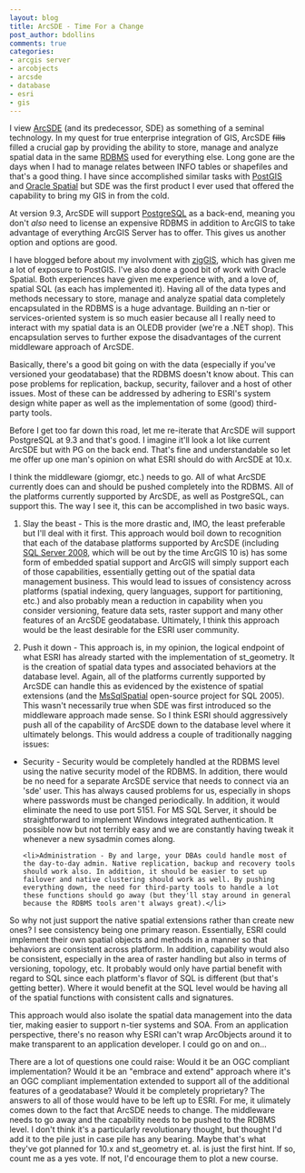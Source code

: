 ```yaml
---
layout: blog
title: ArcSDE - Time For a Change
post_author: bdollins
comments: true
categories:
- arcgis server
- arcobjects
- arcsde
- database
- esri
- gis
---
```


I view <a href="http://www.esri.com/software/arcgis/arcsde/">ArcSDE</a> (and its predecessor, SDE) as something of a seminal technology. In my quest for true enterprise integration of GIS, ArcSDE <del datetime="2009-05-04T21:24:40+00:00">fills</del> filled a crucial gap by providing the ability to store, manage and analyze spatial data in the same <a href="http://en.wikipedia.org/wiki/Relational_database_management_system">RDBMS</a> used for everything else. Long gone are the days when I had to manage relates between INFO tables or shapefiles and that's a good thing. I have since accomplished similar tasks with <a href="http://postgis.refractions.net/">PostGIS</a> and <a href="http://www.oracle.com/technology/products/spatial/index.html">Oracle Spatial</a> but SDE was the first product I ever used that offered the capability to bring my GIS in from the cold.

At version 9.3, ArcSDE will support <a href="http://www.postgresql.org/">PostgreSQL</a> as a back-end, meaning you don't <em>also</em> need to license an expensive RDBMS in addition to ArcGIS to take advantage of everything ArcGIS Server has to offer. This gives us another option and options are good.

I have blogged before about my involvment with <a href="http://code.google.com/p/ziggis/">zigGIS</a>, which has given me a lot of exposure to PostGIS. I've also done a good bit of work with Oracle Spatial. Both experiences have given me experience with, and a love of, spatial SQL (as each has implemented it). Having all of the data types and methods necessary to store, manage and analyze spatial data completely encapsulated in the RDBMS is a huge advantage. Building an n-tier or services-oriented system is so much easier because all I really need to interact with my spatial data is an OLEDB provider (we're a .NET shop). This encapsulation serves to further expose the disadvantages of the current middleware approach of ArcSDE.<!--more-->

Basically, there's a good bit going on with the data (especially if you've versioned your geodatabase) that the RDBMS doesn't know about. This can pose problems for replication, backup, security, failover and a host of other issues. Most of these can be addressed by adhering to ESRI's system design white paper as well as the implementation of some (good) third-party tools.

Before I get too far down this road, let me re-iterate that ArcSDE will support PostgreSQL at 9.3 and that's good. I imagine it'll look a lot like current ArcSDE but with PG on the back end. That's fine and understandable so let me offer up one man's opinion on what ESRI should do with ArcSDE at 10.x.

I think the middleware (giomgr, etc.) needs to go. All of what ArcSDE currently does can and should be pushed completely into the RDBMS. All of the platforms currently supported by ArcSDE, as well as PostgreSQL, can support this. The way I see it, this can be accomplished in two basic ways.

1. Slay the beast - This is the more drastic and, IMO, the least preferable but I'll deal with it first. This approach would boil down to recognition that each of the database platforms supported by ArcSDE (including <a href="http://www.directionsmag.com/editorials.php?article_id=2477">SQL Server 2008</a>, which will be out by the time ArcGIS 10 is) has some form of embedded spatial support and ArcGIS will simply support each of those capabilities, essentially getting out of the spatial data management business. This would lead to issues of consistency across platforms (spatial indexing, query languages, support for partitioning, etc.) and also probably mean a reduction in capability when you consider versioning, feature data sets, raster support and many other features of an ArcSDE geodatabase. Ultimately, I think this approach would be the least desirable for the ESRI user community.

2. Push it down - This approach is, in my opinion, the logical endpoint of what ESRI has already started with the implementation of st_geometry. It is the creation of spatial data types and associated behaviors at the database level. Again, all of the platforms currently supported by ArcSDE can handle this as evidenced by the existence of spatial extensions (and the <a href="http://www.codeplex.com/Wiki/View.aspx?ProjectName=MsSqlSpatial">MsSqlSpatial</a> open-source project for SQL 2005). This wasn't necessarily true when SDE was first introduced so the middleware approach made sense. So I think ESRI should aggressively push all of the capability of ArcSDE down to the database level where it ultimately belongs. This would address a couple of traditionally nagging issues:

<ul>
	<li>Security - Security would be completely handled at the RDBMS level using the native security model of the RDBMS. In addition, there would be no need for a separate ArcSDE service that needs to connect via an 'sde' user. This has always caused problems for us, especially in shops where passwords must be changed periodically. In addition, it would eliminate the need to use port 5151. For MS SQL Server, it should be straightforward to implement Windows integrated authentication. It possible now but not terribly easy and we are constantly having tweak it whenever a new sysadmin comes along.</li>

	<li>Administration - By and large, your DBAs could handle most of the day-to-day admin. Native replication, backup and recovery tools should work also. In addition, it should be easier to set up failover and native clustering should work as well. By pushing everything down, the need for third-party tools to handle a lot these functions should go away (but they'll stay around in general because the RDBMS tools aren't always great).</li>
</ul>

So why not just support the native spatial extensions rather than create new ones? I see consistency being one primary reason. Essentially, ESRI could implement their own spatial objects and methods in a manner so that behaviors are consistent across platform. In addition, capability would also be consistent, especially in the area of raster handling but also in terms of versioning, topology, etc. It probably would only have partial benefit with regard to SQL since each platform's flavor of SQL is different (but that's getting better). Where it would benefit at the SQL level would be having all of the spatial functions with consistent calls and signatures.

This approach would also isolate the spatial data management into the data tier, making easier to support n-tier systems and SOA. From an application perspective, there's no reason why ESRI can't wrap ArcObjects around it to make transparent to an application developer. I could go on and on...

There are a lot of questions one could raise: Would it be an OGC compliant implementation? Would it be an "embrace and extend" approach where it's an OGC compliant implementation extended to support all of the additional features of a geodatabase? Would it be completely proprietary? The answers to all of those would have to be left up to ESRI. For me, it ulimately comes down to the fact that ArcSDE needs to change. The middleware needs to go away and the capability needs to be pushed to the RDBMS level. I don't think it's a particularly revolutionary thought, but thought I'd add it to the pile just in case pile has any bearing. Maybe that's what they've got planned for 10.x and st_geometry et. al. is just the first hint. If so, count me as a yes vote. If not, I'd encourage them to plot a new course.